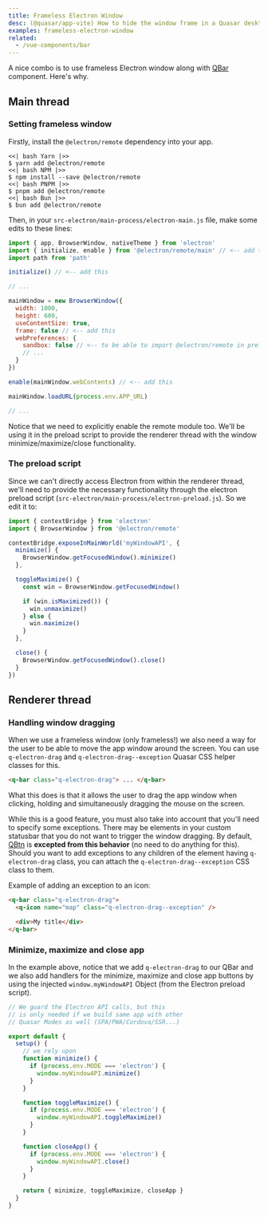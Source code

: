 ```yaml
---
title: Frameless Electron Window
desc: (@quasar/app-vite) How to hide the window frame in a Quasar desktop app.
examples: frameless-electron-window
related:
  - /vue-components/bar
---
```


A nice combo is to use frameless Electron window along with [QBar](/vue-components/bar) component. Here's why.

## Main thread

### Setting frameless window

Firstly, install the `@electron/remote` dependency into your app.

```tabs
<<| bash Yarn |>>
$ yarn add @electron/remote
<<| bash NPM |>>
$ npm install --save @electron/remote
<<| bash PNPM |>>
$ pnpm add @electron/remote
<<| bash Bun |>>
$ bun add @electron/remote
```

Then, in your `src-electron/main-process/electron-main.js` file, make some edits to these lines:

```js /src-electron/main-process/electron-main
import { app, BrowserWindow, nativeTheme } from 'electron'
import { initialize, enable } from '@electron/remote/main' // <-- add this
import path from 'path'

initialize() // <-- add this

// ...

mainWindow = new BrowserWindow({
  width: 1000,
  height: 600,
  useContentSize: true,
  frame: false // <-- add this
  webPreferences: {
    sandbox: false // <-- to be able to import @electron/remote in preload script
    // ...
  }
})

enable(mainWindow.webContents) // <-- add this

mainWindow.loadURL(process.env.APP_URL)

// ...
```

Notice that we need to explicitly enable the remote module too. We'll be using it in the preload script to provide the renderer thread with the window minimize/maximize/close functionality.

### The preload script

Since we can't directly access Electron from within the renderer thread, we'll need to provide the necessary functionality through the electron preload script (`src-electron/main-process/electron-preload.js`). So we edit it to:

```js /src-electron/main-process/electron-preload
import { contextBridge } from 'electron'
import { BrowserWindow } from '@electron/remote'

contextBridge.exposeInMainWorld('myWindowAPI', {
  minimize() {
    BrowserWindow.getFocusedWindow().minimize()
  },

  toggleMaximize() {
    const win = BrowserWindow.getFocusedWindow()

    if (win.isMaximized()) {
      win.unmaximize()
    } else {
      win.maximize()
    }
  },

  close() {
    BrowserWindow.getFocusedWindow().close()
  }
})
```

## Renderer thread

### Handling window dragging

When we use a frameless window (only frameless!) we also need a way for the user to be able to move the app window around the screen. You can use `q-electron-drag` and `q-electron-drag--exception` Quasar CSS helper classes for this.

```html
<q-bar class="q-electron-drag"> ... </q-bar>
```

What this does is that it allows the user to drag the app window when clicking, holding and simultaneously dragging the mouse on the screen.

While this is a good feature, you must also take into account that you'll need to specify some exceptions. There may be elements in your custom statusbar that you do not want to trigger the window dragging. By default, [QBtn](/vue-components/button) is **excepted from this behavior** (no need to do anything for this). Should you want to add exceptions to any children of the element having `q-electron-drag` class, you can attach the `q-electron-drag--exception` CSS class to them.

Example of adding an exception to an icon:

```html
<q-bar class="q-electron-drag">
  <q-icon name="map" class="q-electron-drag--exception" />

  <div>My title</div>
</q-bar>
```

### Minimize, maximize and close app

<DocExample title="Full example" file="StatusBar" />

In the example above, notice that we add `q-electron-drag` to our QBar and we also add handlers for the minimize, maximize and close app buttons by using the injected `window.myWindowAPI` Object (from the Electron preload script).

```js Some .vue file
// We guard the Electron API calls, but this
// is only needed if we build same app with other
// Quasar Modes as well (SPA/PWA/Cordova/SSR...)

export default {
  setup() {
    // we rely upon
    function minimize() {
      if (process.env.MODE === 'electron') {
        window.myWindowAPI.minimize()
      }
    }

    function toggleMaximize() {
      if (process.env.MODE === 'electron') {
        window.myWindowAPI.toggleMaximize()
      }
    }

    function closeApp() {
      if (process.env.MODE === 'electron') {
        window.myWindowAPI.close()
      }
    }

    return { minimize, toggleMaximize, closeApp }
  }
}
```
